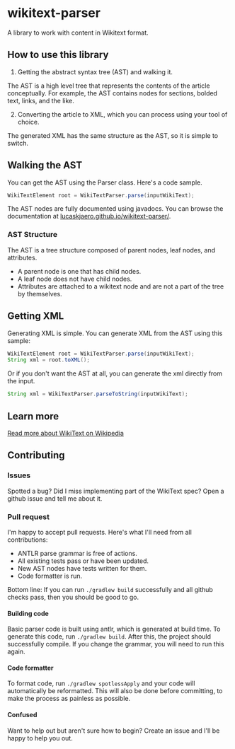 # wikitext-parser

A library to work with content in Wikitext format.

## How to use this library

1. Getting the abstract syntax tree (AST) and walking it.

The AST is a high level tree that represents the contents of the article conceptually. For example, the AST contains
nodes for sections, bolded text, links, and the like.

2. Converting the article to XML, which you can process using your tool of choice.

The generated XML has the same structure as the AST, so it is simple to switch.

## Walking the AST

You can get the AST using the Parser class. Here's a code sample.

```java
WikiTextElement root = WikiTextParser.parse(inputWikiText);
```

The AST nodes are fully documented using javadocs. You can browse the documentation
at [lucaskjaero.github.io/wikitext-parser/](https://lucaskjaero.github.io/wikitext-parser/).

### AST Structure

The AST is a tree structure composed of parent nodes, leaf nodes, and attributes.

- A parent node is one that has child nodes.
- A leaf node does not have child nodes.
- Attributes are attached to a wikitext node and are not a part of the tree by themselves.

## Getting XML

Generating XML is simple. You can generate XML from the AST using this sample:

```java
WikiTextElement root = WikiTextParser.parse(inputWikiText);
String xml = root.toXML();
```

Or if you don't want the AST at all, you can generate the xml directly from the input.

```java
String xml = WikiTextParser.parseToString(inputWikiText);
```

## Learn more

[Read more about WikiText on Wikipedia](https://en.wikipedia.org/wiki/Help:Wikitext)

## Contributing

### Issues

Spotted a bug? Did I miss implementing part of the WikiText spec? Open a github issue and tell me about it.

### Pull request

I'm happy to accept pull requests. Here's what I'll need from all contributions:

- ANTLR parse grammar is free of actions.
- All existing tests pass or have been updated.
- New AST nodes have tests written for them.
- Code formatter is run.

Bottom line: If you can run `./gradlew build` successfully and all github checks pass, then you should be good to go.

#### Building code

Basic parser code is built using antlr, which is generated at build time. To generate this code, run `./gradlew build`.
After this, the project should successfully compile. If you change the grammar, you will need to run this again.

#### Code formatter

To format code, run `./gradlew spotlessApply` and your code will automatically be reformatted. This will also be done
before committing, to make the process as painless as possible.

#### Confused

Want to help out but aren't sure how to begin? Create an issue and I'll be happy to help you out.